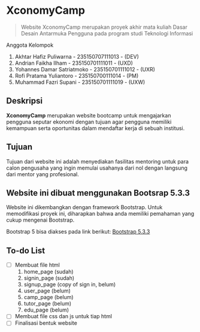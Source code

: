 # XconomyCamp

> Website XconomyCamp merupakan proyek akhir mata kuliah Dasar Desain Antarmuka Pengguna pada program studi Teknologi Informasi

Anggota Kelompok

1. Akhtar Hafiz Puliwarna - 235150707111013 - (DEV)
2. Andrian Faikha Ilham - 235150701111011 - (UXD)
3. Yohannes Damar Satriatmoko - 235150701111012 - (UXR)
4. Rofi Pratama Yuliantoro - 235150700111014 - (PM)
5. Muhammad Fazri Supani - 235150701111019 - (UXW)

## Deskripsi

 **XconomyCamp** merupakan website bootcamp untuk mengajarkan pengguna seputar ekonomi dengan tujuan agar pengguna memiliki kemampuan serta oportunitas dalam mendaftar kerja di sebuah institusi.

## Tujuan

 Tujuan dari website ini adalah menyediakan fasilitas mentoring untuk para calon pengusaha yang ingin memulai usahanya dari nol dengan langsung dari mentor yang profesional.

## Website ini dibuat menggunakan Bootsrap 5.3.3

Website ini dikembangkan dengan framework Bootstrap. Untuk memodifikasi proyek ini, diharapkan bahwa anda memiliki pemahaman yang cukup mengenai Bootstrap.

Bootstrap 5 bisa diakses pada link berikut:
[Bootstrap 5.3.3](https://getbootstrap.com/)

## To-do List

- [ ] Membuat file html
  1. home_page (sudah)
  2. signin_page (sudah)
  3. signup_page (copy of sign in, belum)
  4. user_page (belum)
  5. camp_page (belum)
  6. tutor_page (belum)
  7. edu_page (belum)
- [ ] Membuat file css dan js untuk tiap html
- [ ] Finalisasi bentuk website

